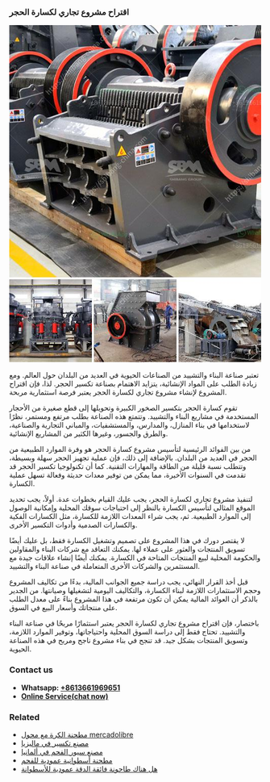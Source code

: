 <h3>اقتراح مشروع تجاري لكسارة الحجر</h3><img src='1701850513.jpg' alt=''><p>تعتبر صناعة البناء والتشييد من الصناعات الحيوية في العديد من البلدان حول العالم. ومع زيادة الطلب على المواد الإنشائية، يتزايد الاهتمام بصناعة تكسير الحجر. لذا، فإن اقتراح المشروع لإنشاء مشروع تجاري لكسارة الحجر يعتبر فرصة استثمارية مربحة.</p><p>تقوم كسارة الحجر بتكسير الصخور الكبيرة وتحويلها إلى قطع صغيرة من الأحجار المستخدمة في مشاريع البناء والتشييد. وتتمتع هذه الصناعة بطلب مرتفع ومستمر، نظرًا لاستخدامها في بناء المنازل، والمدارس، والمستشفيات، والمباني التجارية والصناعية، والطرق والجسور، وغيرها الكثير من المشاريع الإنشائية.</p><p>من بين الفوائد الرئيسية لتأسيس مشروع كسارة الحجر هو وفرة الموارد الطبيعية من الحجر في العديد من البلدان. بالإضافة إلى ذلك، فإن عملية تجهيز الحجر سهلة وبسيطة، وتتطلب نسبة قليلة من الطاقة والمهارات التقنية. كما أن تكنولوجيا تكسير الحجر قد تقدمت في السنوات الأخيرة، مما يمكن من توفير معدات حديثة وفعالة تسهل عملية الكسارة.</p><p>لتنفيذ مشروع تجاري لكسارة الحجر، يجب عليك القيام بخطوات عدة. أولاً، يجب تحديد الموقع المثالي لتأسيس الكسارة بالنظر إلى احتياجات سوقك المحلية وإمكانية الوصول إلى الموارد الطبيعية. ثم، يجب شراء المعدات اللازمة للكسارة، مثل الكسارات الفكية والكسارات الصدمية وأدوات التكسير الأخرى.</p><p>لا يقتصر دورك في هذا المشروع على تصميم وتشغيل الكسارة فقط، بل عليك أيضًا تسويق المنتجات والعثور على عملاء لها. يمكنك التعاقد مع شركات البناء والمقاولين والحكومة المحلية لبيع المنتجات المتاحة في الكسارة. يمكنك أيضًا إنشاء علاقات جيدة مع المستثمرين والشركات الأخرى المتعاملة في صناعة البناء والتشييد.</p><p>قبل أخذ القرار النهائي، يجب دراسة جميع الجوانب المالية، بدءًا من تكاليف المشروع وحجم الاستثمارات اللازمة لبناء الكسارة، والتكاليف اليومية لتشغيلها وصيانتها. من الجدير بالذكر أن العوائد المالية يمكن أن تكون مرتفعة في هذا المشروع بناءً على معدل الطلب على منتجاتك وأسعار البيع في السوق.</p><p>باختصار، فإن اقتراح مشروع تجاري لكسارة الحجر يعتبر استثمارًا مربحًا في صناعة البناء والتشييد. تحتاج فقط إلى دراسة السوق المحلية واحتياجاتها، وتوفير الموارد اللازمة، وتسويق المنتجات بشكل جيد. قد تنجح في بناء مشروع ناجح ومربح في هذه الصناعة الحيوية.</p><h3>Contact us</h3><ul><li><strong>Whatsapp:&nbsp;<a href="https://wa.me/8613661969651">+8613661969651</a></strong></li><li><a href="https://swt.shibang-china.com/?git&amp;zhl&amp;اقتراح مشروع تجاري لكسارة الحجر"><strong>Online Service(chat now)</strong></a></li></ul><h3>Related</h3><ul><li><a href='مطحنة الكرة مع محول mercadolibre.md'>مطحنة الكرة مع محول mercadolibre</a></li><li><a href='مصنع تكسير في ماليزيا.md'>مصنع تكسير في ماليزيا</a></li><li><a href='مصنع سيور الفحم في ألمانيا.md'>مصنع سيور الفحم في ألمانيا</a></li><li><a href='مطحنة أسطوانية عمودية للفحم.md'>مطحنة أسطوانية عمودية للفحم</a></li><li><a href='هل هناك طاحونة فائقة الدقة عمودية للأسطوانة.md'>هل هناك طاحونة فائقة الدقة عمودية للأسطوانة</a></li></ul>